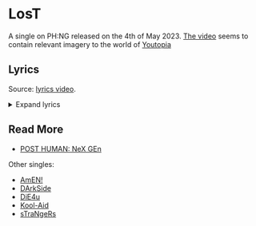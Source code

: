 #  LosT

A single on PH:NG released on the 4th of May 2023. [The video](https://www.youtube.com/watch?v=xv-70a6yXfM) 
seems to contain relevant imagery to the world of [Youtopia](./youtopia)

## Lyrics

Source: [lyrics video](https://www.youtube.com/watch?v=L6tHMDaGgho).

<details class="lyrics">
<summary>Expand lyrics</summary>

```
watching evangelion 
with a big fat slug of ketamine
i lost the plot a little while ago, oh-oh
my dog just died 
my friends hate me 
i saw myself on mtv
and my ego is not my amigo

oh, maybe i don't belong on this planet
red crescent moons all over my hands
it's too much to take
i can't understand it

someone, tell me
why am i this way?
stupid medicine not doing anything
what the hell is fucking wrong with me?
i guess there's no remedy
i'm so terribly lost

imaginary enemies 
suicidal tendencies
serotonin's proper on its arse, oh-oh
i used to go to therapy 
but the doctor tried to section me
the next time that i open up
to someone will be my autopsy 

because i don't think i belong on this planet
red crescent moons all over my hands
it's too much to take,
i can't fucking stand it

someone, tell me
why am i this way?
stupid medicine not doing anything
what the hell is fucking wrong with me?
i guess there's no remedy 
own worst enemy
i'm so terribly lost

if i keep this up
i think i'm gonna break down
if i keep this up
i think i'm gonna break down
i think i'm gonna break down
i think i'm gonna break down

someone, tell me
why am i this way?
stupid medicine not doing anything
what the hell is fucking wrong with me?
i guess there's no remedy
i'm so terribly lost
why am i this way?
stupid medicine not doing anything
what the hell is fucking wrong with me?
i guess there's no remedy
own worst enemy
i'm so terribly lost
```
</details>

## Read More

- [POST HUMAN: NeX GEn](ph-nex-gen)

Other singles:

- [AmEN!](song-amen.md)
- [DArkSide](song-darkside.md)
- [DiE4u](song-die4u.md)
- [Kool-Aid](song-koolaid.md)
- [sTraNgeRs](song-strangers.md)